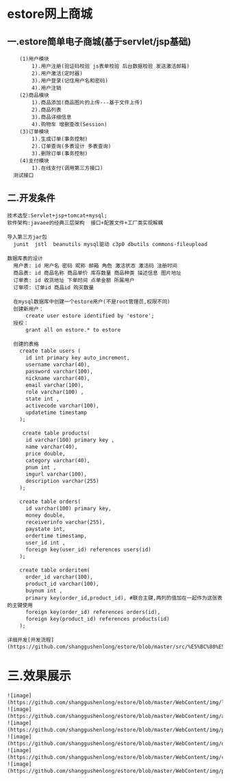 estore网上商城
==== 
一.estore简单电子商城(基于servlet/jsp基础)
-------  
		(1)用户模块
			1).用户注册(验证码校验 js表单校验 后台数据校验 发送激活邮箱)
			2).用户激活(定时器)
			3).用户登录(记住用户名和密码)
			4).用户注销
		(2)商品模块
			1).商品添加(商品图片的上传---基于文件上传)
			2).商品列表
			3).商品详细信息
			4).购物车 增删查改(Session)
		(3)订单模块
			1).生成订单(事务控制)
			2).订单查询(多表设计 多表查询)
			3).删除订单(事务控制)
		(4)支付模块
			1).在线支付(调用第三方接口)
      测试接口
二.开发条件
-------  
    技术选型:Servlet+jsp+tomcat+mysql;
    软件架构:javaee的经典三层架构  接口+配置文件+工厂类实现解耦
    
    导入第三方jar包
      junit  jstl  beanutils mysql驱动 c3p0 dbutils commons-fileupload
      
    数据库表的设计
      用户表: id 用户名 密码 昵称 邮箱 角色 激活状态 激活码 注册时间
      商品表: id 商品名称 商品单价 库存数量 商品种类 描述信息 图片地址
      订单表: id 收货地址 下单时间 点单金额 所属用户
      订单项: 订单id 商品id 购买数量
      
      在mysql数据库中创建一个estore用户(不是root管理员,权限不同)
      创建新用户：
          create user estore identified by 'estore';
      授权：
          grant all on estore.* to estore
      
      创建的表格
        create table users (
          id int primary key auto_increment,
          username varchar(40),
          password varchar(100),
          nickname varchar(40),
          email varchar(100),
          role varchar(100) ,
          state int ,
          activecode varchar(100),
          updatetime timestamp
        );

         create table products(
          id varchar(100) primary key ,
          name varchar(40),
          price double,
          category varchar(40),
          pnum int ,
          imgurl varchar(100),
          description varchar(255)
        );

        create table orders(
          id varchar(100) primary key,
          money double,
          receiverinfo varchar(255),
          paystate int,
          ordertime timestamp,
          user_id int ,
          foreign key(user_id) references users(id)
        );

        create table orderitem(
          order_id varchar(100),
          product_id varchar(100),
          buynum int ,
          primary key(order_id,product_id), #联合主键,两列的值加在一起作为这张表的主键使用
          foreign key(order_id) references orders(id),
          foreign key(product_id) references products(id)
        );
        
    详细开发[开发流程](https://github.com/shanggushenlong/estore/blob/master/src/%E5%BC%80%E5%8F%91%E6%B5%81%E7%A8%8B.txt)
    
三.效果展示
===
    ![image](https://github.com/shanggushenlong/estore/blob/master/WebContent/img/login.png)
    ![image](https://github.com/shanggushenlong/estore/blob/master/WebContent/img/addProd.png)
    ![image](https://github.com/shanggushenlong/estore/blob/master/WebContent/img/prodList.png)
    ![image](https://github.com/shanggushenlong/estore/blob/master/WebContent/img/orderList.png)
    ![image](https://github.com/shanggushenlong/estore/blob/master/WebContent/img/cart.png)
    ![image](https://github.com/shanggushenlong/estore/blob/master/WebContent/img/pay.png)
          
